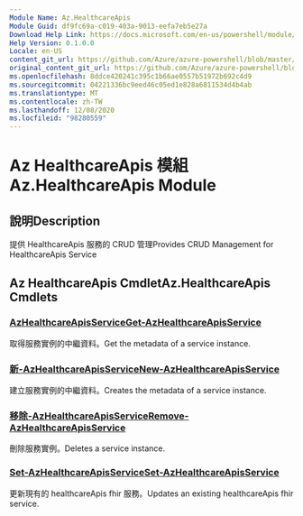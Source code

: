 ```yaml
---
Module Name: Az.HealthcareApis
Module Guid: df9fc69a-c019-403a-9013-eefa7eb5e27a
Download Help Link: https://docs.microsoft.com/en-us/powershell/module/az.healthcareapis
Help Version: 0.1.0.0
Locale: en-US
content_git_url: https://github.com/Azure/azure-powershell/blob/master/src/HealthcareApis/HealthcareApis/help/Az.HealthcareApis.md
original_content_git_url: https://github.com/Azure/azure-powershell/blob/master/src/HealthcareApis/HealthcareApis/help/Az.HealthcareApis.md
ms.openlocfilehash: 8ddce420241c395c1b66ae0557b51972b692c4d9
ms.sourcegitcommit: 04221336bc9eed46c05ed1e828a6811534d4b4ab
ms.translationtype: MT
ms.contentlocale: zh-TW
ms.lasthandoff: 12/08/2020
ms.locfileid: "98280559"
---
```

# <span data-ttu-id="383ea-101">Az HealthcareApis 模組</span><span class="sxs-lookup"><span data-stu-id="383ea-101">Az.HealthcareApis Module</span></span>
## <span data-ttu-id="383ea-102">說明</span><span class="sxs-lookup"><span data-stu-id="383ea-102">Description</span></span>
<span data-ttu-id="383ea-103">提供 HealthcareApis 服務的 CRUD 管理</span><span class="sxs-lookup"><span data-stu-id="383ea-103">Provides CRUD Management for HealthcareApis Service</span></span>

## <span data-ttu-id="383ea-104">Az HealthcareApis Cmdlet</span><span class="sxs-lookup"><span data-stu-id="383ea-104">Az.HealthcareApis Cmdlets</span></span>
### [<span data-ttu-id="383ea-105">AzHealthcareApisService</span><span class="sxs-lookup"><span data-stu-id="383ea-105">Get-AzHealthcareApisService</span></span>](Get-AzHealthcareApisService.md)
<span data-ttu-id="383ea-106">取得服務實例的中繼資料。</span><span class="sxs-lookup"><span data-stu-id="383ea-106">Get the metadata of a service instance.</span></span>

### [<span data-ttu-id="383ea-107">新-AzHealthcareApisService</span><span class="sxs-lookup"><span data-stu-id="383ea-107">New-AzHealthcareApisService</span></span>](New-AzHealthcareApisService.md)
<span data-ttu-id="383ea-108">建立服務實例的中繼資料。</span><span class="sxs-lookup"><span data-stu-id="383ea-108">Creates the metadata of a service instance.</span></span>

### [<span data-ttu-id="383ea-109">移除-AzHealthcareApisService</span><span class="sxs-lookup"><span data-stu-id="383ea-109">Remove-AzHealthcareApisService</span></span>](Remove-AzHealthcareApisService.md)
<span data-ttu-id="383ea-110">刪除服務實例。</span><span class="sxs-lookup"><span data-stu-id="383ea-110">Deletes a service instance.</span></span>

### [<span data-ttu-id="383ea-111">Set-AzHealthcareApisService</span><span class="sxs-lookup"><span data-stu-id="383ea-111">Set-AzHealthcareApisService</span></span>](Set-AzHealthcareApisService.md)
<span data-ttu-id="383ea-112">更新現有的 healthcareApis fhir 服務。</span><span class="sxs-lookup"><span data-stu-id="383ea-112">Updates an existing healthcareApis fhir service.</span></span>

